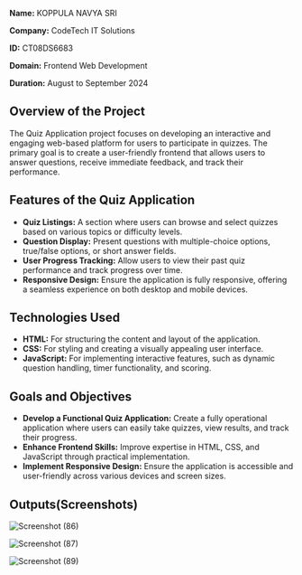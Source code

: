 **Name:** KOPPULA NAVYA SRI

**Company:** CodeTech IT Solutions

**ID:** CT08DS6683

**Domain:** Frontend Web Development

**Duration:** August to September 2024

## Overview of the Project
The Quiz Application project focuses on developing an interactive and engaging web-based platform for users to participate in quizzes. The primary goal is to create a user-friendly frontend that allows users to answer questions, receive immediate feedback, and track their performance.

## Features of the Quiz Application
- **Quiz Listings:** A section where users can browse and select quizzes based on various topics or difficulty levels.
- **Question Display:** Present questions with multiple-choice options, true/false options, or short answer fields.
- **User Progress Tracking:** Allow users to view their past quiz performance and track progress over time.
- **Responsive Design:** Ensure the application is fully responsive, offering a seamless experience on both desktop and mobile devices.

## Technologies Used
- **HTML:** For structuring the content and layout of the application.
- **CSS:** For styling and creating a visually appealing user interface.
- **JavaScript:** For implementing interactive features, such as dynamic question handling, timer functionality, and scoring.

## Goals and Objectives
- **Develop a Functional Quiz Application:** Create a fully operational application where users can easily take quizzes, view results, and track their progress.
- **Enhance Frontend Skills:** Improve expertise in HTML, CSS, and JavaScript through practical implementation.
- **Implement Responsive Design:** Ensure the application is accessible and user-friendly across various devices and screen sizes.

## Outputs(Screenshots)

![Screenshot (86)](https://github.com/user-attachments/assets/9d03e573-2bdb-46e3-83df-8688f1f28d19)

![Screenshot (87)](https://github.com/user-attachments/assets/c036f416-944e-4898-9479-b5aa26bab092)

![Screenshot (89)](https://github.com/user-attachments/assets/0a59d328-d835-4e90-aef7-e8e591a2b428)





